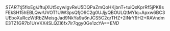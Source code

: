 $START$tj5floEg/JftujXUt5oywIgvReU5DQPaZmQoHKjbnT+tuiQxKprRf5jPK8sFEkSH15hEBLQwrUVOT1UlW3psQfjO9C2g0UJjyQBOULQtMYlq+Apxw6BC3UEboXuRczWtRbZMeisgJad9NkYa9u6nJCS5C2qrTHZ+2INrY9H2+RAVndmE3TZ1GR7b1UrVKX4SLQZl6fx7lr7qgy0Ge1zcYA==$END$